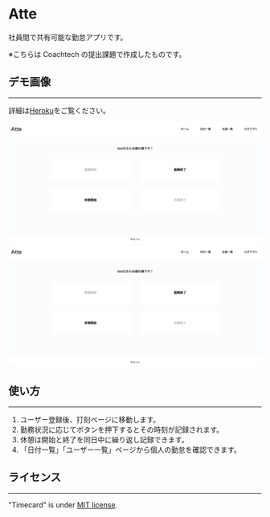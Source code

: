 # **Atte**

社員間で共有可能な勤怠アプリです。

※こちらは Coachtech の提出課題で作成したものです。

## デモ画像

---

詳細は[Heroku](http://peaceful-refuge-33247.herokuapp.com/)をご覧ください。

![デモ](/images/readme_image1.png)
![デモ](/images/readme_image1.png)

## 使い方

---

1. ユーザー登録後、打刻ページに移動します。
2. 勤務状況に応じてボタンを押下するとその時刻が記録されます。
3. 休憩は開始と終了を同日中に繰り返し記録できます。
4. 「日付一覧」「ユーザー一覧」ページから個人の勤怠を確認できます。

## ライセンス

---

"Timecard" is under [MIT license](https://choosealicense.com/licenses/mit/).
